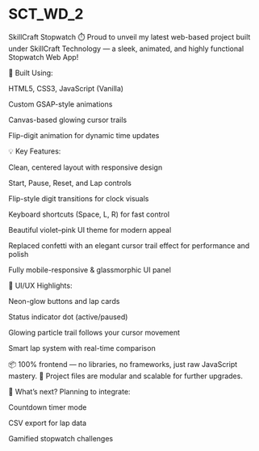 # SCT_WD_2

 SkillCraft Stopwatch ⏱️
Proud to unveil my latest web-based project built under SkillCraft Technology — a sleek, animated, and highly functional Stopwatch Web App!

🎯 Built Using:

HTML5, CSS3, JavaScript (Vanilla)

Custom GSAP-style animations

Canvas-based glowing cursor trails

Flip-digit animation for dynamic time updates

💡 Key Features:

Clean, centered layout with responsive design

Start, Pause, Reset, and Lap controls

Flip-style digit transitions for clock visuals

Keyboard shortcuts (Space, L, R) for fast control

Beautiful violet–pink UI theme for modern appeal

Replaced confetti with an elegant cursor trail effect for performance and polish

Fully mobile-responsive & glassmorphic UI panel

🎨 UI/UX Highlights:

Neon-glow buttons and lap cards

Status indicator dot (active/paused)

Glowing particle trail follows your cursor movement

Smart lap system with real-time comparison

📦 100% frontend — no libraries, no frameworks, just raw JavaScript mastery.
📁 Project files are modular and scalable for further upgrades.

🔧 What’s next?
Planning to integrate:

Countdown timer mode

CSV export for lap data

Gamified stopwatch challenges
